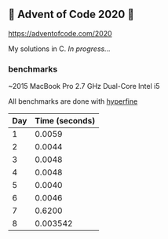 ## 🎄 Advent of Code 2020 🎄
https://adventofcode.com/2020

My solutions in C. *In progress...*


### benchmarks
~2015 MacBook Pro 2.7 GHz Dual-Core Intel i5

All benchmarks are done with [hyperfine](https://github.com/sharkdp/hyperfine)

| Day | Time (seconds) |
|-----|----------------|
| 1   | 0.0059         |
| 2   | 0.0044         |
| 3   | 0.0048         |
| 4   | 0.0048         |
| 5   | 0.0040         |
| 6   | 0.0046         |
| 7   | 0.6200         |
| 8   | 0.003542       |
